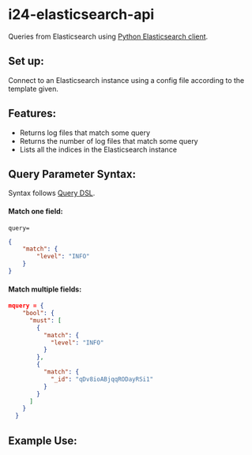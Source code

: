 # i24-elasticsearch-api

Queries from Elasticsearch using [Python Elasticsearch client](https://elasticsearch-py.readthedocs.io/en/v8.3.2/).

## Set up:
Connect to an Elasticsearch instance using a config file according to the template given.

## Features:
- Returns log files that match some query
- Returns the number of log files that match some query
- Lists all the indices in the Elasticsearch instance

## Query Parameter Syntax:
Syntax follows [Query DSL](https://www.elastic.co/guide/en/elasticsearch/reference/8.3/query-dsl.html).

#### Match one field:
```
query=
```
```json
{
    "match": {
        "level": "INFO"
    }
}
```


#### Match multiple fields:

```json
mquery = {
    "bool": {
      "must": [
        {
          "match": {
            "level": "INFO"
          }
        },
        {
          "match": {
            "_id": "qDv8ioABjqqRODayRSi1"
          }
        }
      ]
    }
  }
```
## Example Use:


